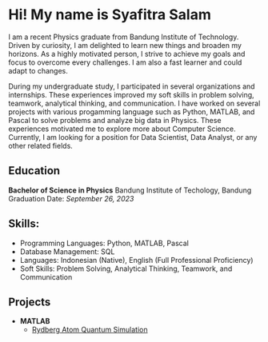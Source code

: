# Hi! My name is Syafitra Salam

I am a recent Physics graduate from Bandung Institute of Technology. Driven by curiosity, I am delighted to learn new things and broaden my horizons. As a highly motivated person, I strive to achieve my goals and focus to overcome every challenges. I am also a fast learner and could adapt to changes.

During my undergraduate study, I participated in several organizations and internships. These experiences improved my soft skills in problem solving, teamwork, analytical thinking, and communication. I have worked on several projects with various progamming language such as Python, MATLAB, and Pascal to solve problems and analyze big data in Physics. These experiences motivated me to explore more about Computer Science. Currently, I am looking for a position for Data Scientist, Data Analyst, or any other related fields. 

## Education
**Bachelor of Science in Physics**
Bandung Institute of Techology, Bandung
Graduation Date: *September 26, 2023*

## Skills:
- Programming Languages: Python, MATLAB, Pascal
- Database Management: SQL
- Languages: Indonesian (Native), English (Full Professional Proficiency)
- Soft Skills: Problem Solving, Analytical Thinking, Teamwork, and Communication

## Projects
- **MATLAB**
  - [Rydberg Atom Quantum Simulation](https://github.com/safitrasalam/Quantum-Simulation-with-MATLAB)


<!--
**safitrasalam/safitrasalam** is a ✨ _special_ ✨ repository because its `README.md` (this file) appears on your GitHub profile.

Here are some ideas to get you started:

- 🔭 I’m currently working on ...
- 🌱 I’m currently learning ...
- 👯 I’m looking to collaborate on ...
- 🤔 I’m looking for help with ...
- 💬 Ask me about ...
- 📫 How to reach me: ...
- 😄 Pronouns: ...
- ⚡ Fun fact: ...
-->
